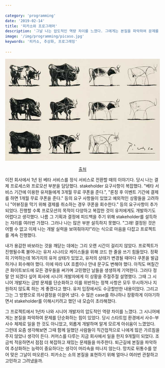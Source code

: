```yaml
---

category: 'programming'
date: '2019-02-14'
title: '피카소와 프로그래머'
description: '그날 나는 압도적인 역량 차이를 느꼈다. 그에게는 본질을 파악하여 문제를 단순화하는 힘이 있었다.'
image: '/img/programming/picaso.jpg'
keywords: '피카소, 추상화, 프로그래밍'

---
```


![picaso](/img/programming/picaso.jpg "img/programming/picaso.jpg")
<p style="text-align:center"><a href="http://www.artyfactory.com/art_appreciation/animals_in_art/pablo_picasso.htm">출처</a></p>

이전 회사에서 1년 된 베타 서비스를 정식 서비스로 전환할 때의 이야기다. 당시 나는 결제 프로세스와 프로모션 부분을 담당했다. stakeholder 요구사항이 복잡했다. "베타 서비스 기간에 이용한 유저들에게 3개월 무료 쿠폰을 준다.", "론칭 후 이벤트 기간에 결제를 하면 1개월 무료 쿠폰을 준다." 등의 요구 사항들이 있었고 예외적인 상황들을 고려하니 "어뷰징을 막기 위해 결제를 취소하는 경우 쿠폰을 회수한다." 등의 요구사항이 추가되었다. 진행할 수록 프로모션의 목적이 다양하고 복잡한 것이 유저에게도 개발하기도 어렵다고 생각했다. 나름 그 기획과 결정에 피드백을 주기 위해 stakeholder를 설득하는 자리를 여러번 가졌다. 그러나 나는 많은 부분 설득하지 못했다. "그래! 결정된 것은 어쩔 수 없고 이제 나는 개발 실력을 보여줘야지!"라는 식으로 마음을 다잡고 프로젝트를 계속 진행했다.

내가 용감한 바보라는 것을 깨닫는 데에는 그리 오랜 시간이 걸리지 않았다. 프로젝트가 진행될수록 불어나는 유저 시나리오 케이스들을 위해 코드 한 줄을 쓰기 힘들었다. 정확히 기억하는데 16가지의 유저 상태가 있었고, 유저의 상태가 변경될 때마다 쿠폰을 발급하거나 회수해야 했다. 이에 따라 UX 흐름이나 안내 문구도 변해야 했다. 아직도 며칠간 큰 화이트보드에 모든 경우들을 써가며 고민했던 날들을 생생하게 기억한다. 그러다 정말 안 되겠다 싶어 회사에 시니어 개발자에게 이 상황을 주절주절 설명했다. 그때 그 시니어 개발자는 금방 문제를 단순화하고 이를 위반하는 정책 사항은 모두 무시하거나 지원하지 않도록 하는 게 좋겠다고 했다. 유저 입장에서도 수긍할만한 내용이었다. 그리고 그는 그 방향으로 의사결정을 이끌어 냈다. 수 많은 case를 하나하나 장황하게 이야기하면서 stakeholder를 이해시키려고 했던 내 모습이 초라해졌다.

그 프로젝트에서 1년차 나와 시니어 개발자의 압도적인 역량 차이를 느꼈다. 그 시니어에게는 본질을 파악하여 문제를 단순화하는 힘이 있었다. 당시 스타트업 환경에서 사수-부사수 체제로 일을 한 것도 아니었고, 외롭게 개발하며 알게 모르게 아쉬움이 느꼈었다. 그런데 요즘 생각해보면 그때 함께 일했던 사람들이 직간접적으로 나에게 많은 가르침을 주지 않았나 생각이 든다. 커머스를 다루는 지금 회사에서 일을 한지 9개월이 되었다. 조금씩 적응하면서 점점 더 복잡하고 재밌는 문제들을 마주한다. 퇴근길에 본질을 파악하여 추상화하는 능력이 중요하다는 생각이 머리속을 떠나지 않는다. 망치로 뒤통수를 얻어 맞은 그날이 떠오른다. 피카소는 소의 본질을 표현하기 위해 얼마나 여러번 관찰하고 고민하고 그려냈을까.